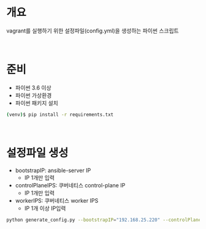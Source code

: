 # 개요
vagrant를 실행하기 위한 설정파일(config.yml)을 생성하는 파이썬 스크립트

<br>

# 준비
* 파이썬 3.6 이상
* 파이썬 가상환경
* 파이썬 패키지 설치
```sh
(venv)$ pip install -r requirements.txt
```

<br>

# 설정파일 생성
* bootstrapIP: ansible-server IP
  * IP 1개만 입력
* controlPlaneIPS: 쿠버네티스 control-plane IP
  * IP 1개만 입력
* workerIPS: 쿠버네티스 worker IPS
  * IP 1개 이상 IP입력
```sh
python generate_config.py --bootstrapIP="192.168.25.220" --controlPlaneIPS="192.168.25.221" --workerIPS="192.168.25.223,192.168.25.224"
```